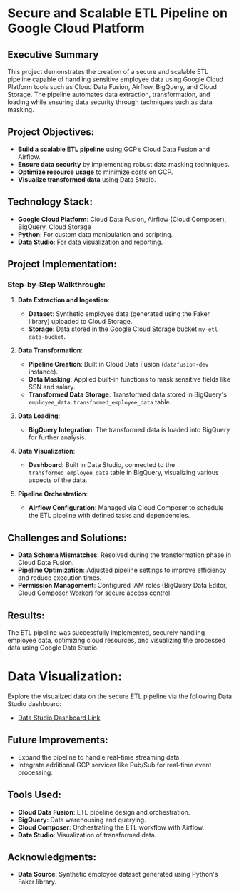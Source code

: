# Secure and Scalable ETL Pipeline on Google Cloud Platform

## Executive Summary
This project demonstrates the creation of a secure and scalable ETL pipeline capable of handling sensitive employee data using Google Cloud Platform tools such as Cloud Data Fusion, Airflow, BigQuery, and Cloud Storage. The pipeline automates data extraction, transformation, and loading while ensuring data security through techniques such as data masking.

## Project Objectives:
- **Build a scalable ETL pipeline** using GCP’s Cloud Data Fusion and Airflow.
- **Ensure data security** by implementing robust data masking techniques.
- **Optimize resource usage** to minimize costs on GCP.
- **Visualize transformed data** using Data Studio.

## Technology Stack:
- **Google Cloud Platform**: Cloud Data Fusion, Airflow (Cloud Composer), BigQuery, Cloud Storage
- **Python**: For custom data manipulation and scripting.
- **Data Studio**: For data visualization and reporting.

## Project Implementation:
### Step-by-Step Walkthrough:
1. **Data Extraction and Ingestion**:
   - **Dataset**: Synthetic employee data (generated using the Faker library) uploaded to Cloud Storage.
   - **Storage**: Data stored in the Google Cloud Storage bucket `my-etl-data-bucket`.
   
2. **Data Transformation**:
   - **Pipeline Creation**: Built in Cloud Data Fusion (`datafusion-dev` instance).
   - **Data Masking**: Applied built-in functions to mask sensitive fields like SSN and salary.
   - **Transformed Data Storage**: Transformed data stored in BigQuery's `employee_data.transformed_employee_data` table.
   
3. **Data Loading**:
   - **BigQuery Integration**: The transformed data is loaded into BigQuery for further analysis.
   
4. **Data Visualization**:
   - **Dashboard**: Built in Data Studio, connected to the `transformed_employee_data` table in BigQuery, visualizing various aspects of the data.
   
5. **Pipeline Orchestration**:
   - **Airflow Configuration**: Managed via Cloud Composer to schedule the ETL pipeline with defined tasks and dependencies.

## Challenges and Solutions:
- **Data Schema Mismatches**: Resolved during the transformation phase in Cloud Data Fusion.
- **Pipeline Optimization**: Adjusted pipeline settings to improve efficiency and reduce execution times.
- **Permission Management**: Configured IAM roles (BigQuery Data Editor, Cloud Composer Worker) for secure access control.

## Results:
The ETL pipeline was successfully implemented, securely handling employee data, optimizing cloud resources, and visualizing the processed data using Google Data Studio.

# Data Visualization:
Explore the visualized data on the secure ETL pipeline via the following Data Studio dashboard:
- [Data Studio Dashboard Link](...)

## Future Improvements:
- Expand the pipeline to handle real-time streaming data.
- Integrate additional GCP services like Pub/Sub for real-time event processing.

## Tools Used:
- **Cloud Data Fusion**: ETL pipeline design and orchestration.
- **BigQuery**: Data warehousing and querying.
- **Cloud Composer**: Orchestrating the ETL workflow with Airflow.
- **Data Studio**: Visualization of transformed data.

## Acknowledgments:
- **Data Source**: Synthetic employee dataset generated using Python's Faker library.

